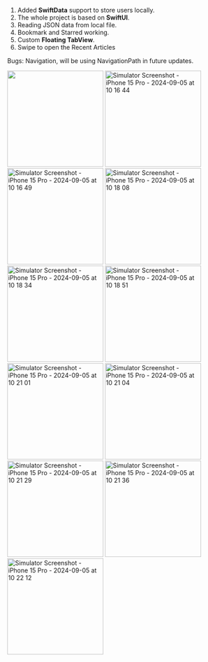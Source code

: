 1. Added **SwiftData** support to store users locally.
2. The whole project is based on **SwiftUI**.
3. Reading JSON data from local file.
4. Bookmark and Starred working.
5. Custom **Floating TabView**.
6. Swipe to open the Recent Articles

Bugs: Navigation, will be using NavigationPath in future updates.
   
<img src = https://github.com/user-attachments/assets/1361344b-d505-4b84-b1d5-1c03a48f5070 width="220">
<img src="https://github.com/user-attachments/assets/10c663e4-f69f-45ab-91cc-490940caf08d" width="220" alt="Simulator Screenshot - iPhone 15 Pro - 2024-09-05 at 10 16 44">
<img src="https://github.com/user-attachments/assets/0d77eced-a917-4978-87d3-86212f99bad1" width="220" alt="Simulator Screenshot - iPhone 15 Pro - 2024-09-05 at 10 16 49">
<img src="https://github.com/user-attachments/assets/dee0daba-745d-401f-ad10-18b34f86965b" width="220" alt="Simulator Screenshot - iPhone 15 Pro - 2024-09-05 at 10 18 08">
<img src="https://github.com/user-attachments/assets/e6db7aa2-f2cf-4df0-8c61-3f22f3cb3582" width="220" alt="Simulator Screenshot - iPhone 15 Pro - 2024-09-05 at 10 18 34">
<img src="https://github.com/user-attachments/assets/63632b1f-9970-43c2-b975-76a1f1862674" width="220" alt="Simulator Screenshot - iPhone 15 Pro - 2024-09-05 at 10 18 51">
<img src="https://github.com/user-attachments/assets/f7c070ee-259e-4a2b-86b4-570942e620f6" width="220" alt="Simulator Screenshot - iPhone 15 Pro - 2024-09-05 at 10 21 01">
<img src="https://github.com/user-attachments/assets/346e2639-9a14-4ae5-8683-ffcf30a4a0f1" width="220" alt="Simulator Screenshot - iPhone 15 Pro - 2024-09-05 at 10 21 04">
<img src="https://github.com/user-attachments/assets/25fa56ab-b1a9-4038-aec6-6c06f658235c" width="220" alt="Simulator Screenshot - iPhone 15 Pro - 2024-09-05 at 10 21 29">
<img src="https://github.com/user-attachments/assets/46981a34-847e-4766-a432-dd63529af296" width="220" alt="Simulator Screenshot - iPhone 15 Pro - 2024-09-05 at 10 21 36">
<img src="https://github.com/user-attachments/assets/e95cf971-3d02-467f-ae9d-955e42683281" width="220" alt="Simulator Screenshot - iPhone 15 Pro - 2024-09-05 at 10 22 12">
